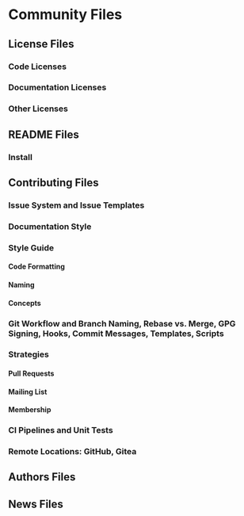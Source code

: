 # Community Files

## License Files
### Code Licenses
### Documentation Licenses
### Other Licenses

## README Files
### Install

## Contributing Files
### Issue System and Issue Templates
### Documentation Style
### Style Guide
#### Code Formatting
#### Naming
#### Concepts
### Git Workflow and Branch Naming, Rebase vs. Merge, GPG Signing, Hooks, Commit Messages, Templates, Scripts
### Strategies
#### Pull Requests
#### Mailing List
#### Membership
### CI Pipelines and Unit Tests
### Remote Locations: GitHub, Gitea

## Authors Files

## News Files